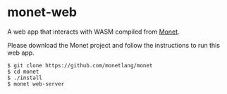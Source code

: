 # monet-web

A web app that interacts with WASM compiled from [Monet](https://github.com/monetlang/monet).

Please download the Monet project and follow the instructions to run this web app.

```shell
$ git clone https://github.com/monetlang/monet
$ cd monet
$ ./install
$ monet web-server
```

